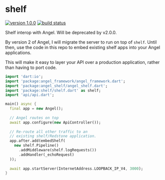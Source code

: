 # shelf
[![version 1.0.0](https://img.shields.io/badge/pub-v1.0.0-brightgreen.svg)](https://pub.dartlang.org/packages/angel_shelf)
[![build status](https://travis-ci.org/angel-dart/shelf.svg)](https://travis-ci.org/angel-dart/shelf)

Shelf interop with Angel. Will be deprecated by v2.0.0.

By version 2 of Angel, I will migrate the server to run on top of `shelf`.
Until then, use the code in this repo to embed existing shelf apps into
your Angel applications.

This will make it easy to layer your API over a production application,
rather than having to port code.

```dart
import 'dart:io';
import 'package:angel_framework/angel_framework.dart';
import 'package:angel_shelf/angel_shelf.dart';
import 'package:shelf/shelf.dart' as shelf;
import 'api/api.dart';

main() async {
  final app = new Angel();
  
  // Angel routes on top
  await app.configure(new ApiController());
  
  // Re-route all other traffic to an
  // existing shelf/Redstone application.
  app.after.add(embedShelf(
    new shelf.Pipeline()
      .addMiddleware(shelf.logRequests())
      .addHandler(_echoRequest)
  ));
  
  await app.startServer(InternetAddress.LOOPBACK_IP_V4, 3000);
}
```
